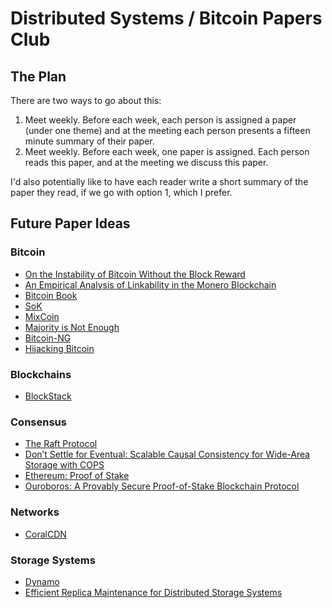 # Distributed Systems / Bitcoin Papers Club

## The Plan
There are two ways to go about this:
1. Meet weekly. Before each week, each person is assigned a paper (under one theme) and at the meeting each person presents a fifteen minute summary of their paper.
2. Meet weekly. Before each week, one paper is assigned. Each person reads this paper, and at the meeting we discuss this paper.

I'd also potentially like to have each reader write a short summary of the paper they read, if we go with option 1, which I prefer.


## Future Paper Ideas
### Bitcoin
* [On the Instability of Bitcoin Without the Block Reward](http://randomwalker.info/publications/mining_CCS.pdf)
* [An Empirical Analysis of Linkability in the Monero Blockchain](http://monerolink.com/monerolink.pdf)
* [Bitcoin Book](https://d28rh4a8wq0iu5.cloudfront.net/bitcointech/readings/princeton_bitcoin_book.pdf)
* [SoK](http://www.jbonneau.com/doc/BMCNKF15-IEEESP-bitcoin.pdf)
* [MixCoin](https://eprint.iacr.org/2014/077.pdf)
* [Majority is Not Enough](https://arxiv.org/pdf/1311.0243.pdf)
* [Bitcoin-NG](https://www.usenix.org/system/files/conference/nsdi16/nsdi16-paper-eyal.pdf)
* [Hijacking Bitcoin](https://btc-hijack.ethz.ch/files/btc_hijack.pdf)

### Blockchains
* [BlockStack](https://blockstack.org/blockstack_usenix16.pdf)

### Consensus
* [The Raft Protocol](https://www.usenix.org/system/files/conference/atc14/atc14-paper-ongaro.pdf)
* [Don’t Settle for Eventual: Scalable Causal Consistency for Wide-Area Storage with COPS](http://www-bcf.usc.edu/~wyattllo/papers/cops-sosp11.pdf)
* [Ethereum: Proof of Stake](https://github.com/ethereum/wiki/wiki/Proof-of-Stake-FAQ)
* [Ouroboros: A Provably Secure Proof-of-Stake Blockchain Protocol](https://pdfs.semanticscholar.org/1c14/549f7ba7d6a000d79a7d12255eb11113e6fa.pdf)

### Networks
* [CoralCDN](http://www.cs.princeton.edu/~mfreed/docs/coral-nsdi10.pdf)

### Storage Systems
* [Dynamo](http://www.allthingsdistributed.com/files/amazon-dynamo-sosp2007.pdf)
* [Efficient Replica Maintenance for Distributed Storage Systems](http://oceanstore.cs.berkeley.edu/publications/papers/pdf/carbonite06.pdf)
